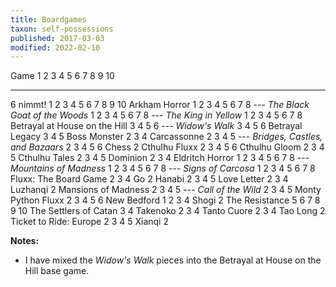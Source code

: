 ```yaml
---
title: Boardgames
taxon: self-possessions
published: 2017-03-03
modified: 2022-02-10
---
```


Game                                  1    2    3    4    5    6    7    8    9    10
-----------------------------------  ---  ---  ---  ---  ---  ---  ---  ---  ---  ----
6 nimmt!                              1    2    3    4    5    6    7    8    9    10
Arkham Horror                         1    2    3    4    5    6    7    8
--- *The Black Goat of the Woods*     1    2    3    4    5    6    7    8
--- *The King in Yellow*              1    2    3    4    5    6    7    8
Betrayal at House on the Hill                   3    4    5    6
--- *Widow's Walk*                              3    4    5    6
Betrayal Legacy                                 3    4    5
Boss Monster                               2    3    4
Carcassonne                                2    3    4    5
--- *Bridges, Castles, and Bazaars*        2    3    4    5    6
Chess                                      2
Cthulhu Fluxx                              2    3    4    5    6
Cthulhu Gloom                              2    3    4    5
Cthulhu Tales                              2    3    4    5
Dominion                                   2    3    4
Eldritch Horror                       1    2    3    4    5    6    7    8
--- *Mountains of Madness*            1    2    3    4    5    6    7    8
--- *Signs of Carcosa*                1    2    3    4    5    6    7    8
Fluxx: The Board Game                      2    3    4
Go                                         2
Hanabi                                     2    3    4    5
Love Letter                                2    3    4
Luzhanqi                                   2
Mansions of Madness                        2    3    4    5
--- *Call of the Wild*                     2    3    4    5
Monty Python Fluxx                         2    3    4    5    6
New Bedford                           1    2    3    4
Shogi                                      2
The Resistance                                            5    6    7    8    9    10
The Settlers of Catan                           3    4
Takenoko                                   2    3    4
Tanto Cuore                                2    3    4
Tao Long                                   2
Ticket to Ride: Europe                     2    3    4    5
Xianqi                                     2

**Notes:**

- I have mixed the *Widow's Walk* pieces into the Betrayal at House on
  the Hill base game.

